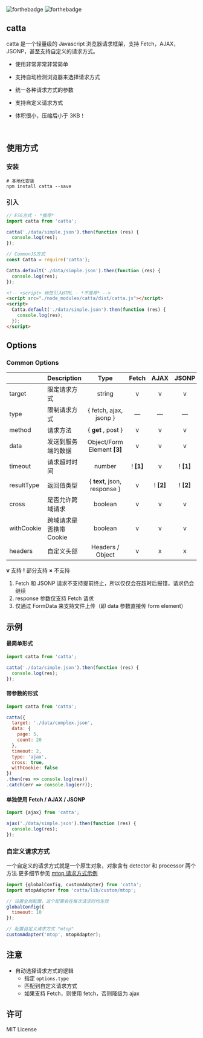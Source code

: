 ![forthebadge](http://forthebadge.com/images/badges/uses-js.svg) ![forthebadge](http://forthebadge.com/images/badges/built-with-love.svg)

## catta
catta 是一个轻量级的 Javascript 浏览器请求框架，支持 Fetch，AJAX，JSONP，甚至支持自定义的请求方式。

- 使用非常非常非常简单

- 支持自动检测浏览器来选择请求方式

- 统一各种请求方式的参数

- 支持自定义请求方式

- 体积很小，压缩后小于 3KB！

  ​


## 使用方式

### 安装

```shell
# 本地化安装
npm install catta --save
```



### 引入

```javascript
// ES6方式 - *推荐*
import catta from 'catta';

catta('./data/simple.json').then(function (res) {
  console.log(res);
});
```

```javascript
// CommonJS方式
const Catta = require('catta');

Catta.default('./data/simple.json').then(function (res) {
  console.log(res);
});
```

```html
<!-- <script> 标签引入HTML - *不推荐* -->
<script src="./node_modules/catta/dist/catta.js"></script>
<script>
  Catta.default('./data/simple.json').then(function (res) {
    console.log(res);
  });
</script>
```



## Options

### Common Options

|            | Description                           |             Type             |   Fetch   |   AJAX    |   JSONP   |
| ---------- | :------------------------------------ | :--------------------------: | :-------: | :-------: | :-------: |
| target     | 限定请求方式                           |            string            |     v     |     v     |     v     |
| type       | 限制请求方式                 |    { fetch, ajax, jsonp }    |     —     |     —     |     —     |
| method     | 请求方法                        |      { **get** , post }      |     v     |     v     |     v     |
| data       | 发送到服务端的数据               | Object/Form Element **[3]**  |     v     |     v     |     v     |
| timeout    | 请求超时时间 |            number            | ! **[1]** |     v     | ! **[1]** |
| resultType | 返回值类型                    | { **text**, json, response } |     v     | ! **[2]** | ! **[2]** |
| cross      | 是否允许跨域请求              |           boolean            |     v     |     v     |     v     |
| withCookie | 跨域请求是否携带 Cookie |           boolean            |     v     |     v     |     v     |
| headers    | 自定义头部                        |       Headers / Object       |     v     |     x     |     x     |

**v**  支持      **!** 部分支持      **×** 不支持

1. Fetch 和 JSONP 请求不支持提前终止，所以仅仅会在超时后报错，请求仍会继续
2. response 参数仅支持 Fetch 请求
3. 仅通过 FormData 来支持文件上传（即 data 参数直接传 form element）


## 示例

#### 最简单形式

```javascript
import catta from 'catta';

catta('./data/simple.json').then(function (res) {
  console.log(res);
});
```



#### 带参数的形式

```javascript
import catta from 'catta';

catta({
  target: './data/complex.json',
  data: {
    page: 5,
    count: 20
  },
  timeout: 2, 
  type: 'ajax',
  cross: true,
  withCookie: false
})
.then(res => console.log(res))
.catch(err => console.log(err));
```



#### 单独使用 Fetch / AJAX / JSONP

```javascript
import {ajax} from 'catta';

ajax('./data/simple.json').then(function (res) {
  console.log(res);
});
```



### 自定义请求方式

一个自定义的请求方式就是一个原生对象，对象含有 detector 和 processor 两个方法.更多细节参见 [mtop 请求方式示例](https://github.com/Joker-Jelly/catta/blob/master/lib/custom/mtop.js)

```javascript
import {globalConfig, customAdapter} from 'catta';
import mtopAdapter from 'catta/lib/custom/mtop';

// 设置全局配置，这个配置会在每次请求时均生效
globalConfig({
  timeout: 10
});

// 配置自定义请求方式 "mtop"
customAdapter('mtop', mtopAdapter);
```



## 注意

- 自动选择请求方式的逻辑
  - 指定 `options.type`
  - 匹配到自定义请求方式
  - 如果支持 Fetch，则使用 fetch，否则降级为 ajax



## 许可

MIT License